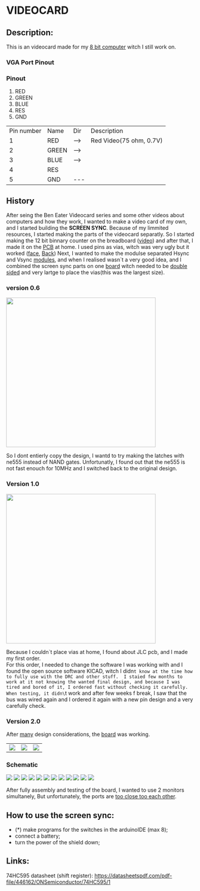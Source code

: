 # VIDEOCARD

## Description:
This is an videocard made for my [8 bit computer]() witch I still work on. 



### VGA Port Pinout




### Pinout
1. RED
2. GREEN
3. BLUE
4. RES
5. GND

<table>
  <tr><td>Pin number</td><td>Name</td><td>Dir</td><td>Description</td></tr>
  <tr><td>1</td><td>RED</td>    <td>--></td><td>Red Video(75 ohm, 0.7V)</td></tr>
  <tr><td>2</td><td>GREEN</td>  <td>--></td><td></td></tr>
  <tr><td>3</td><td>BLUE</td>   <td>--></td><td></td></tr>
  <tr><td>4</td><td>RES</td>    <td>   </td><td></td></tr>
  <tr><td>5</td><td>GND</td>    <td>---</td><td></td></tr>

</table>




## History
After seing the Ben Eater Videocard series and some other videos about computers and how they work, I wanted to make a video card of my own, and I started building the <b> SCREEN SYNC</b>. Because of my limmited resources, I started making the parts of the videocard separatly. So I started making the 12 bit binnary counter on the breadboard ([video](https://github.com/Tonikiller10000/VIDEOCARD/blob/main/VIDEOCARD_Pictures/V0.2/ard_clk.mp4)) and after that, I made it on the [PCB](https://github.com/Tonikiller10000/VIDEOCARD/blob/main/VIDEOCARD_Pictures/V0.2/t1.jpeg) at home. I used pins as vias, witch was very ugly but it worked ([face](https://github.com/Tonikiller10000/VIDEOCARD/blob/main/VIDEOCARD_Pictures/V0.2/t3.jpeg), [Back](https://github.com/Tonikiller10000/VIDEOCARD/blob/main/VIDEOCARD_Pictures/V0.2/t2.jpeg))
Next, I wanted to make the modulse separated Hsync and Vsync [modules](https://github.com/Tonikiller10000/VIDEOCARD/blob/main/VIDEOCARD_Pictures/V0.3/t1.jpg), 
and when I realised wasn\`t a very good idea, and I combined the screen sync parts on one [board](https://github.com/Tonikiller10000/VIDEOCARD/blob/main/VIDEOCARD_Pictures/V0.6/s2.jpg) witch needed to be [double sided](https://github.com/Tonikiller10000/VIDEOCARD/blob/main/VIDEOCARD_Pictures/V0.7/t2.jpg) and very lartge to place the vias(this was the largest size). 

### version 0.6
<img src="https://github.com/Tonikiller10000/VIDEOCARD/blob/main/VIDEOCARD_Pictures/V0.6/ss.jpg " height = 400 >

So I dont entierly copy the design, I wantd to try making the latches with ne555 instead of NAND gates. Unfortunatly, I found out that the ne555 is not fast enouch for 10MHz and I switched back to the original design. 

### Version 1.0
<img src="https://github.com/Tonikiller10000/VIDEOCARD/blob/main/VIDEOCARD_Pictures/V1.0/t2.jpg" height = 400 >

Because I couldn\`t place vias at home, I found about JLC pcb, and I made my first order.    
For this order, I needed to change the software I was working with and I found the open source software KICAD, witch I didn`t know at the time how to fully use with the DRC and other stuff. 
I staied few months to work at it not knowing the wanted final design, and because I was tired and bored of it, I ordered fast without checking it carefully.
When testing, it didn\`t work and after few weeks f break, I saw that the bus was wired again and I ordered it again with a new pin design and a very carefully check.

### Version 2.0
After [many](https://github.com/Tonikiller10000/VIDEOCARD/blob/main/VIDEOCARD_Pictures/General/try.png) design considerations, the [board](https://github.com/Tonikiller10000/VIDEOCARD/blob/main/VIDEOCARD_Pictures/V2.0/r8.png) was working.

<table>
  <tr>
    <td><img src="https://github.com/Tonikiller10000/VIDEOCARD/blob/main/VIDEOCARD_Pictures/V2.0/p.png"></td>
    <td><img src="https://github.com/Tonikiller10000/VIDEOCARD/blob/main/VIDEOCARD_Pictures/V2.0/r5.jpg"></td>
    <td><img src="https://github.com/Tonikiller10000/VIDEOCARD/blob/main/VIDEOCARD_Pictures/V2.0/r7.png"></td>
  </tr>
</table>

### Schematic
<img src="https://github.com/Tonikiller10000/VIDEOCARD/blob/main/VIDEOCARD_Pictures/V2.0/s1.png">

<img src="https://github.com/Tonikiller10000/VIDEOCARD/blob/main/VIDEOCARD_Pictures/General/8clo.png">
<img src="https://github.com/Tonikiller10000/VIDEOCARD/blob/main/VIDEOCARD_Pictures/General/ana.png">
<img src="https://github.com/Tonikiller10000/VIDEOCARD/blob/main/VIDEOCARD_Pictures/General/bird.png">
<img src="https://github.com/Tonikiller10000/VIDEOCARD/blob/main/VIDEOCARD_Pictures/General/e1.png">
<img src="https://github.com/Tonikiller10000/VIDEOCARD/blob/main/VIDEOCARD_Pictures/General/e2.png">
<img src="https://github.com/Tonikiller10000/VIDEOCARD/blob/main/VIDEOCARD_Pictures/General/port.png">
<img src="https://github.com/Tonikiller10000/VIDEOCARD/blob/main/VIDEOCARD_Pictures/General/res.png">
<img src="https://github.com/Tonikiller10000/VIDEOCARD/blob/main/VIDEOCARD_Pictures/General/rez.png">
<img src="https://github.com/Tonikiller10000/VIDEOCARD/blob/main/VIDEOCARD_Pictures/General/rez2.png">
<img src="https://github.com/Tonikiller10000/VIDEOCARD/blob/main/VIDEOCARD_Pictures/General/screen.png">
<img src="https://github.com/Tonikiller10000/VIDEOCARD/blob/main/VIDEOCARD_Pictures/General/vvv.png">





After fully assembly and testing of the board, I wanted to use 2 monitors simultanely, But unfortunately, the ports are [too close too each other](https://github.com/Tonikiller10000/VIDEOCARD/blob/main/VIDEOCARD_Pictures/V2.0/r4.jpg).



## How to use the screen sync:
- (*) make programs for the switches in the arduinoIDE (max 8);
- connect a battery;
- turn the power of the shield down;


## Links:
74HC595 datasheet (shift register): https://datasheetspdf.com/pdf-file/446162/ONSemiconductor/74HC595/1



